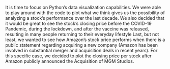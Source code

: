 It is time to focus on Python’s data visualization capabilities. We were able to play around with the code to plot what we think gives us the possibility of analyzing a stock’s performance over the last decade.
We also decided that it would be great to see the stock’s closing price before the COVID-19 Pandemic, during the lockdown, and after the vaccine was released, resulting in many people returning to their everyday lifestyle
Last, but not least, we wanted to see how Amazon’s stock price performs when there is a public statement regarding acquiring a new company (Amazon has been involved in substantial merger and acquisition deals in recent years). For this specific case, we decided to plot the closing price per stock after Amazon publicly announced the Acquisition of MGM Studios. 
